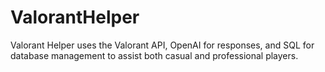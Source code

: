 # ValorantHelper
Valorant Helper uses the Valorant API, OpenAI for responses, and SQL for database management to assist both casual and professional players.

